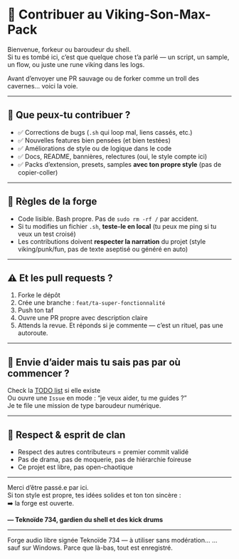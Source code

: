 # 🤘 Contribuer au Viking-Son-Max-Pack

Bienvenue, forkeur ou baroudeur du shell.  
Si tu es tombé ici, c’est que quelque chose t’a parlé — un script, un sample, un flow, ou juste une rune viking dans les logs.

Avant d’envoyer une PR sauvage ou de forker comme un troll des cavernes… voici la voie.

---

## 🔧 Que peux-tu contribuer ?

- ✅ Corrections de bugs (`.sh` qui loop mal, liens cassés, etc.)
- ✅ Nouvelles features bien pensées (et bien testées)
- ✅ Améliorations de style ou de logique dans le code
- ✅ Docs, README, bannières, relectures (oui, le style compte ici)
- ✅ Packs d’extension, presets, samples **avec ton propre style** (pas de copier-coller)

---

## 🚧 Règles de la forge

- Code lisible. Bash propre. Pas de `sudo rm -rf /` par accident.
- Si tu modifies un fichier `.sh`, **teste-le en local** (tu peux me ping si tu veux un test croisé)
- Les contributions doivent **respecter la narration** du projet (style viking/punk/fun, pas de texte aseptisé ou généré en auto)

---

## ⚠️ Et les pull requests ?

1. Forke le dépôt
2. Crée une branche : `feat/ta-super-fonctionnalité`
3. Push ton taf
4. Ouvre une PR propre avec description claire
5. Attends la revue. Et réponds si je commente — c’est un rituel, pas une autoroute.

---

## 🧠 Envie d’aider mais tu sais pas par où commencer ?

Check la [TODO list](TODO.md) si elle existe  
Ou ouvre une `Issue` en mode : “je veux aider, tu me guides ?”  
Je te file une mission de type baroudeur numérique.

---

## 🤝 Respect & esprit de clan

- Respect des autres contributeurs = premier commit validé
- Pas de drama, pas de moquerie, pas de hiérarchie foireuse
- Ce projet est libre, pas open-chaotique

---

Merci d’être passé.e par ici.  
Si ton style est propre, tes idées solides et ton ton sincère :  
➡️ la forge est ouverte.

**— Teknoïde 734, gardien du shell et des kick drums**

---

Forge audio libre signée Teknoïde 734 — à utiliser sans modération… … sauf sur Windows. Parce que là-bas, tout est enregistré.
